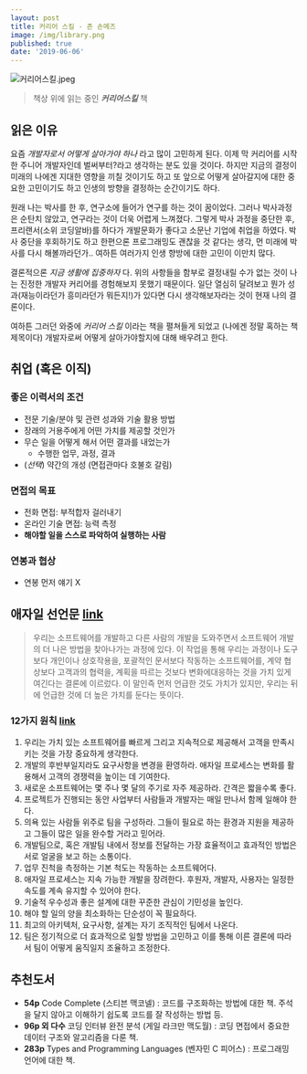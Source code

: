 ```yaml
---
layout: post
title: 커리어 스킬 - 존 손메즈
image: /img/library.png
published: true
date: '2019-06-06'
---
```

![커리어스킬.jpeg]({{site.baseurl}}/img/%EC%BB%A4%EB%A6%AC%EC%96%B4%EC%8A%A4%ED%82%AC.jpeg)
> 책상 위에 읽는 중인 ***커리어스킬*** 책


## 읽은 이유
요즘 *개발자로서 어떻게 살아가야 하나* 라고 많이 고민하게 된다.
이제 막 커리어를 시작한 주니어 개발자인데 벌써부터?라고 생각하는 분도 있을 것이다.
하지만 지금의 결정이 미래의 나에겐 지대한 영향을 끼칠 것이기도 하고
또 앞으로 어떻게 살아갈지에 대한 중요한 고민이기도 하고
인생의 방향을 결정하는 순간이기도 하다.

원래 나는 박사를 한 후, 연구소에 들어가 연구를 하는 것이 꿈이었다. 그러나 박사과정은 순탄치 않았고, 연구라는 것이 더욱 어렵게 느껴졌다. 그렇게 박사 과정을 중단한 후, 프리랜서(소위 코딩알바)를 하다가 개발문화가 좋다고 소문난 기업에 취업을 하였다. 박사 중단을 후회하기도 하고 한편으론 프로그래밍도 괜찮을 것 같다는 생각, 먼 미래에 박사를 다시 해볼까라던가.. 여하튼 여러가지 인생 향방에 대한 고민이 이만치 많다.

결론적으론 *지금 생활에 집중하자* 다.
위의 사항들을 함부로 결정내릴 수가 없는 것이 나는 진정한 개발자 커리어를 경험해보지 못했기 때문이다.
일단 열심히 달려보고 뭔가 성과(재능이라던가 흥미라던가 뭐든지!)가 있다면 다시 생각해보자라는 것이 현재 나의 결론이다.

여하튼 그러던 와중에 *커리어 스킬* 이라는 책을 펼쳐들게 되었고 (나에겐 정말 혹하는 책 제목이다) 개발자로써 어떻게 살아가야할지에 대해 배우려고 한다.

## 취업 (혹은 이직)
### 좋은 이력서의 조건
- 전문 기술/분야 및 관련 성과와 기술 활용 방법
- 장래의 거용주에게 어떤 가치를 제공할 것인가
- 무슨 일을 어떻게 해서 어떤 결과를 내었는가
	- 수행한 업무, 과정, 결과
- (*선택*) 약간의 개성 (면접관마다 호불호 갈림)
### 면접의 목표
- 전화 면접: 부적합자 걸러내기
- 온라인 기술 면접: 능력 측정
- **해야할 일을 스스로 파악하여 실행하는 사람**
### 연봉과 협상
- 연봉 먼저 얘기 X

## 애자일 선언문 [link](https://agilemanifesto.org/iso/ko/manifesto.html)
> 우리는 소프트웨어를 개발하고 다른 사람의 개발을 도와주면서 소프트웨어 개발의 더 나은 방법을 찾아나가는 과정에 있다. 이 작업을 통해 우리는 과정이나 도구보다 개인이나 상호작용을, 포괄적인 문서보다 작동하는 소프트웨어를, 계약 협상보다 고객과의 협력을, 계획을 따르는 것보다 변화에대응하는 것을 가치 있게 여긴다는 결론에 이르렀다. 이 말인즉 먼저 언급한 것도 가치가 있지만, 우리는 뒤에 언급한 것에 더 높은 가치를 둔다는 뜻이다.

### 12가지 원칙 [link](https://agilemanifesto.org/iso/ko/principles.html)
1. 우리는 가치 있는 소프트웨어를 빠르게 그리고 지속적으로 제공해서 고객을 만족시키는 것을 가장 중요하게 생각한다.
2. 개발의 후반부일지라도 요구사항을 변경을 환영하라. 애자일 프로세스는 변화를 활용해서 고객의 경쟁력을 높이는 데 기여한다.
3. 새로운 소프트웨어는 몇 주나 몇 달의 주기로 자주 제공하라. 간격은 짧을수록 좋다.
4. 프로젝트가 진행되는 동안 사업부터 사람들과 개발자는 매일 만나서 함께 일해야 한다.
5. 의욕 있는 사람들 위주로 팀을 구성하라. 그들이 필요로 하는 환경과 지원을 제공하고 그들이 많은 일을 완수할 거라고 믿어라.
6. 개발팀으로, 혹은 개발팀 내에서 정보를 전달하는 가장 효율적이고 효과적인 방법은 서로 얼굴을 보고 하는 소통이다.
7. 업무 진척을 측정하는 기본 척도는 작동하는 소프트웨어다.
8. 애자일 프로세스는 지속 가능한 개발을 장려한다. 후원자, 개발자, 사용자는 일정한 속도를 계속 유지할 수 있어야 한다.
9. 기술적 우수성과 좋은 설계에 대한 꾸준한 관심이 기민성을 높인다.
10. 해야 할 일의 양을 최소화하는 단순성이 꼭 필요하다.
11. 최고의 아키텍처, 요구사항, 설계는 자기 조직적인 팀에서 나온다.
12. 팀은 정기적으로 더 효과적으로 일할 방법을 고민하고 이를 통해 이른 결론에 따라서 팀이 어떻게 움직일지 조율하고 조정한다.

## 추천도서
- **54p** Code Complete (스티븐 맥코넬) : 코드를 구조화하는 방법에 대한 책. 주석을 달지 않아고 이해하기 쉽도록 코드를 잘 작성하는 방법 등.
- **96p 외 다수** 코딩 인터뷰 완전 분석 (게일 라크만 맥도월) : 코딩 면접에서 중요한 데이터 구조와 알고리즘을 다룬 책.
- **283p** Types and Programming Languages (벤자민 C 피어스) : 프로그래밍 언어에 대한 책.
